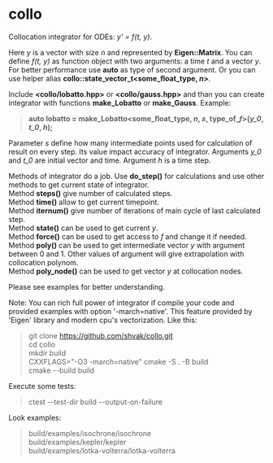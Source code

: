 # collo

Collocation integrator for ODEs: *y' = f(t, y)*.

Here *y* is a vector with size *n* and represented by **Eigen::Matrix**.
You can define *f(t, y)* as function object with two arguments: a time *t* and a vector *y*.
For better performance use **auto** as type of second argument. Or you can use helper alias **collo::state_vector_t<some_float_type, *n*>**.

Include **<collo/lobatto.hpp>** or **<collo/gauss.hpp>** and than you can create integrator with functions **make_Lobatto** or **make_Gauss**. Example:

> **auto lobatto = make_Lobatto<some_float_type, *n*, *s*, type_of_*f*>(*y_0*, *t_0*, *h*);**

Parameter *s* define how many intermediate points used for calculation of result on every step. Its value impact accuracy of integrator.
Arguments *y_0* and *t_0* are initial vector and time. Argument *h* is a time step.

Methods of integrator do a job. Use **do_step()** for calculations and use other methods to get current state of integrator.<br>
Method **steps()** give number of calculated steps.<br>
Method **time()** allow to get current timepoint.<br>
Method **iternum()** give number of iterations of main cycle of last calculated step.<br>
Method **state()** can be used to get current *y*.<br>
Method **force()** can be used to get access to *f* and change it if needed.<br>
Method **poly()** can be used to get intermediate vector *y* with argument between 0 and 1. Other values of argument will give extrapolation with collocation polynom.<br>
Method **poly_node()** can be used to get vector *y* at collocation nodes.

Please see examples for better understanding.

Note: You can rich full power of integrator if compile your code and provided examples with option '-march=native'. This feature provided by 'Eigen' library and modern cpu's vectorization. Like this:

> git clone https://github.com/shvak/collo.git<br>
> cd collo<br>
> mkdir build<br>
> CXXFLAGS="-O3 -march=native" cmake -S . -B build<br>
> cmake --build build<br>

Execute some tests:

> ctest --test-dir build --output-on-failure<br>

Look examples:

> build/examples/isochrone/isochrone<br>
> build/examples/kepler/kepler<br>
> build/examples/lotka-volterra/lotka-volterra<br>

